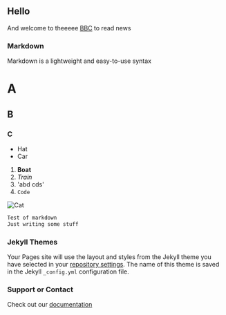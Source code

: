 ## Hello

And welcome to theeeee [BBC](https://bbc.co.uk) to read news

### Markdown

Markdown is a lightweight and easy-to-use syntax

# A
## B
### C

- Hat
- Car

1. **Boat**
2. _Train_
3. 'abd cds'
4. `Code`

![Cat](https://c.files.bbci.co.uk/12A9B/production/_111434467_gettyimages-1143489763.jpg)

```markdown
Test of markdown
Just writing some stuff
```

### Jekyll Themes

Your Pages site will use the layout and styles from the Jekyll theme you have selected in your [repository settings](https://github.com/Nikoliachev/first-site/settings). The name of this theme is saved in the Jekyll `_config.yml` configuration file.

### Support or Contact

Check out our [documentation](https://docs.github.com/categories/github-pages-basics/)
